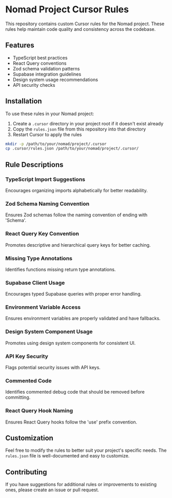 # Nomad Project Cursor Rules

This repository contains custom Cursor rules for the Nomad project. These rules help maintain code quality and consistency across the codebase.

## Features

- TypeScript best practices
- React Query conventions
- Zod schema validation patterns
- Supabase integration guidelines
- Design system usage recommendations
- API security checks

## Installation

To use these rules in your Nomad project:

1. Create a `.cursor` directory in your project root if it doesn't exist already
2. Copy the `rules.json` file from this repository into that directory
3. Restart Cursor to apply the rules

```bash
mkdir -p /path/to/your/nomad/project/.cursor
cp .cursor/rules.json /path/to/your/nomad/project/.cursor/
```

## Rule Descriptions

### TypeScript Import Suggestions
Encourages organizing imports alphabetically for better readability.

### Zod Schema Naming Convention
Ensures Zod schemas follow the naming convention of ending with 'Schema'.

### React Query Key Convention
Promotes descriptive and hierarchical query keys for better caching.

### Missing Type Annotations
Identifies functions missing return type annotations.

### Supabase Client Usage
Encourages typed Supabase queries with proper error handling.

### Environment Variable Access
Ensures environment variables are properly validated and have fallbacks.

### Design System Component Usage
Promotes using design system components for consistent UI.

### API Key Security
Flags potential security issues with API keys.

### Commented Code
Identifies commented debug code that should be removed before committing.

### React Query Hook Naming
Ensures React Query hooks follow the 'use' prefix convention.

## Customization

Feel free to modify the rules to better suit your project's specific needs. The `rules.json` file is well-documented and easy to customize.

## Contributing

If you have suggestions for additional rules or improvements to existing ones, please create an issue or pull request.